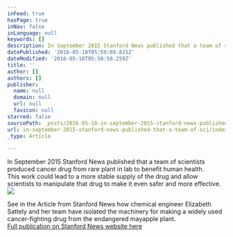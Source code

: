 ```yaml
---
inFeed: true
hasPage: true
inNav: false
inLanguage: null
keywords: []
description: In September 2015 Stanford News published that a team of scientists produced cancer drug from rare plant in lab to benefit human health. This work could lead to a more stable supply of the drug and allow scientists to manipulate that drug to make it even safer and more effective.
datePublished: '2016-05-18T05:59:09.815Z'
dateModified: '2016-05-18T05:58:58.259Z'
title: ''
author: []
authors: []
publisher:
  name: null
  domain: null
  url: null
  favicon: null
starred: false
sourcePath: _posts/2016-05-18-in-september-2015-stanford-news-published-that-a-team-of-sci.md
url: in-september-2015-stanford-news-published-that-a-team-of-sci/index.html
_type: Article

---
```

In September 2015 Stanford News published that a team of scientists produced cancer drug from rare plant in lab to benefit human health.  
This work could lead to a more stable supply of the drug and allow scientists to manipulate that drug to make it even safer and more effective.
![](https://the-grid-user-content.s3-us-west-2.amazonaws.com/00019cfe-6f9c-44ff-925a-a76467f4ef92.jpg)

See in the Article from Stanford News how chemical engineer Elizabeth Sattely and her team have isolated the machinery for making a widely used cancer-fighting drug from the endangered mayapple plant.  
[Full publication on Stanford News website here ][0]

[0]: https://news.stanford.edu/2015/09/10/plants-drug-sattely-091015/